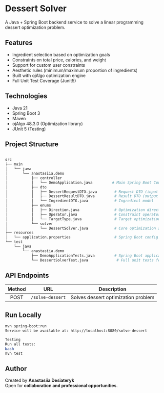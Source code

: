 # Dessert Solver

A Java + Spring Boot backend service to solve a linear programming dessert optimization problem.

## Features
- Ingredient selection based on optimization goals
- Constraints on total price, calories, and weight
- Support for custom user constraints
- Aesthetic rules (minimum/maximum proportion of ingredients)
- Built with ojAlgo optimization engine
- Full Unit Test Coverage (Junit5)

## Technologies
- Java 21
- Spring Boot 3
- Maven
- ojAlgo 48.3.0 (Optimization library)
- JUnit 5 (Testing)


## Project Structure
```bash

src
├── main
│   └── java
│       └── anastasiia.demo
│           ├── controller
│           │   └── DemoApplication.java         # Main Spring Boot Controller
│           ├── dto
│           │   ├── DessertRequestDTO.java        # Request DTO (input format)
│           │   ├── DessertResultDTO.java         # Result DTO (output format)
│           │   └── IngredientDTO.java            # Ingredient model
│           ├── enums
│           │   ├── Direction.java                # Optimization direction (maximize/minimize)
│           │   ├── Operator.java                 # Constraint operators (>=, <=, ==)
│           │   └── TargetType.java               # Target optimization field (price, calories, etc.)
│           └── solver
│               └── DessertSolver.java            # Core optimization solver
├── resources
│   └── application.properties                    # Spring Boot config (empty for now)
└── test
    └── java
        └── anastasiia.demo
            ├── DemoApplicationTests.java         # Spring Boot application tests
            └── DessertSolverTest.java             # Full unit tests for solver logic
```
## API Endpoints

| Method | URL | Description |
|:------:|:---:|:------------:|
| POST   | `/solve-dessert` | Solves dessert optimization problem |

## Run Locally

```bash
mvn spring-boot:run
Service will be available at: http://localhost:8080/solve-dessert

Testing
Run all tests:
bash
mvn test
```
## Author

Created by **Anastasiia Desiateryk**  
Open for **collaboration and professional opportunities**.
